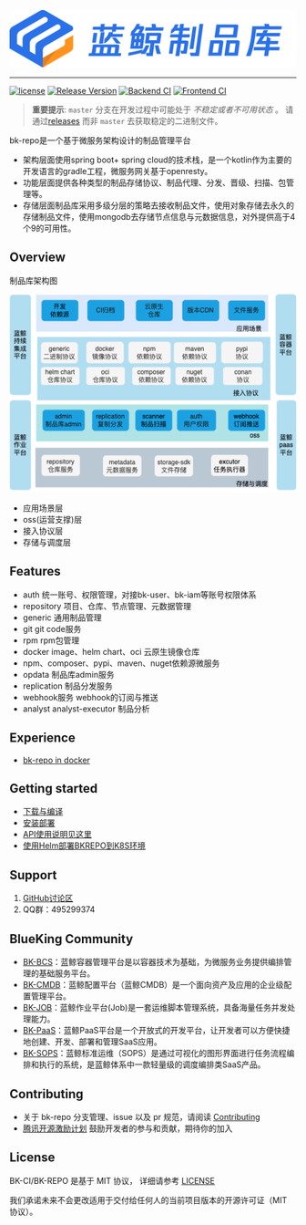 ![LOGO](docs/resource/logo.png)

---

[![license](https://img.shields.io/badge/license-mit-brightgreen.svg?style=flat)](https://github.com/TencentBlueKing/bk-repo/blob/master/LICENSE.txt)
[![Release Version](https://img.shields.io/github/v/release/TencentBlueKing/bk-repo?include_prereleases)](https://github.com/TencentBlueKing/bk-repo/releases)
[![Backend CI](https://github.com/TencentBlueKing/bk-repo/actions/workflows/backend.yml/badge.svg)](https://github.com/TencentBlueKing/bk-repo/actions/workflows/backend.yml)
[![Frontend CI](https://github.com/TencentBlueKing/bk-repo/actions/workflows/frontend.yml/badge.svg)](https://github.com/TencentBlueKing/bk-repo/actions/workflows/frontend.yml)

> **重要提示**: `master` 分支在开发过程中可能处于 *不稳定或者不可用状态* 。
请通过[releases](https://github.com/TencentBlueKing/bk-repo/releases) 而非 `master` 去获取稳定的二进制文件。

bk-repo是一个基于微服务架构设计的制品管理平台
- 架构层面使用spring boot+ spring cloud的技术栈，是一个kotlin作为主要的开发语言的gradle工程，微服务网关基于openresty。
- 功能层面提供各种类型的制品存储协议、制品代理、分发、晋级、扫描、包管理等。
- 存储层面制品库采用多级分层的策略去接收制品文件，使用对象存储去永久的存储制品文件，使用mongodb去存储节点信息与元数据信息，对外提供高于4个9的可用性。


## Overview
制品库架构图

![制品库架构图](docs/resource/bkrepo.png)

- 应用场景层
- oss(运营支撑)层
- 接入协议层
- 存储与调度层


## Features
- auth 统一账号、权限管理，对接bk-user、bk-iam等账号权限体系
- repository 项目、仓库、节点管理、元数据管理
- generic 通用制品管理
- git git code服务
- rpm rpm包管理
- docker image、helm chart、oci 云原生镜像仓库
- npm、composer、pypi、maven、nuget依赖源微服务
- opdata 制品库admin服务
- replication 制品分发服务
- webhook服务 webhook的订阅与推送
- analyst analyst-executor 制品分析

## Experience
- [bk-repo in docker](https://hub.docker.com/r/bkrepo/bkrepo)

## Getting started
* [下载与编译](docs/install/compile.md)
* [安装部署](docs/install/binary/README.md)
* [API使用说明见这里](docs/apidoc/)
* [使用Helm部署BKREPO到K8S环境](support-files/kubernetes/README.md)

## Support
1. [GitHub讨论区](https://github.com/TencentBlueKing/bk-repo/discussions)
2. QQ群：495299374

## BlueKing Community
- [BK-BCS](https://github.com/Tencent/bk-bcs)：蓝鲸容器管理平台是以容器技术为基础，为微服务业务提供编排管理的基础服务平台。
- [BK-CMDB](https://github.com/Tencent/bk-cmdb)：蓝鲸配置平台（蓝鲸CMDB）是一个面向资产及应用的企业级配置管理平台。
- [BK-JOB](https://github.com/Tencent/bk-job)：蓝鲸作业平台(Job)是一套运维脚本管理系统，具备海量任务并发处理能力。
- [BK-PaaS](https://github.com/Tencent/bk-PaaS)：蓝鲸PaaS平台是一个开放式的开发平台，让开发者可以方便快捷地创建、开发、部署和管理SaaS应用。
- [BK-SOPS](https://github.com/Tencent/bk-sops)：蓝鲸标准运维（SOPS）是通过可视化的图形界面进行任务流程编排和执行的系统，是蓝鲸体系中一款轻量级的调度编排类SaaS产品。

## Contributing
- 关于 bk-repo 分支管理、issue 以及 pr 规范，请阅读 [Contributing](CONTRIBUTING.md)
- [腾讯开源激励计划](https://opensource.tencent.com/contribution) 鼓励开发者的参与和贡献，期待你的加入


## License
BK-CI/BK-REPO 是基于 MIT 协议， 详细请参考 [LICENSE](LICENSE.txt)

我们承诺未来不会更改适用于交付给任何人的当前项目版本的开源许可证（MIT 协议）。


